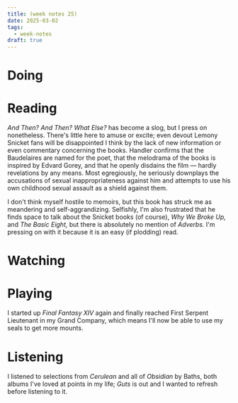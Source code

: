 ```yaml
---
title: (week notes 25)
date: 2025-03-02
tags:
  - week-notes
draft: true
---
```

# Doing

# Reading
*And Then? And Then? What Else?* has become a slog, but I press on nonetheless. There's little here to amuse or excite; even devout Lemony Snicket fans will be disappointed I think by the lack of new information or even commentary concerning the books. Handler confirms that the Baudelaires are named for the poet, that the melodrama of the books is inspired by Edvard Gorey, and that he openly disdains the film — hardly revelations by any means. Most egregiously, he seriously downplays the accusations of sexual inappropriateness against him and attempts to use his own childhood sexual assault as a shield against them.

I don't think myself hostile to memoirs, but this book has struck me as meandering and self-aggrandizing. Selfishly, I'm also frustrated that he finds space to talk about the Snicket books (of course), *Why We Broke Up,* and *The Basic Eight,* but there is absolutely no mention of *Adverbs.* I'm pressing on with it because it is an easy (if plodding) read.

# Watching

# Playing
I started up *Final Fantasy XIV* again and finally reached First Serpent Lieutenant in my Grand Company, which means I'll now be able to use my seals to get more mounts.

# Listening
I listened to selections from *Cerulean* and all of *Obsidian* by Baths, both albums I've loved at points in my life; *Guts* is out and I wanted to refresh before listening to it. 
